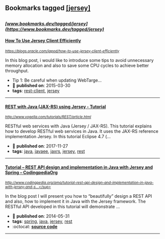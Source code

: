 ## Bookmarks tagged [[jersey]](https://www.bookmarks.dev?q=[jersey])

_<sup><sup>[www.bookmarks.dev/tagged/jersey](https://www.bookmarks.dev/tagged/jersey)</sup></sup>_
---
#### [How To Use Jersey Client Efficiently](https://blogs.oracle.com/japod/how-to-use-jersey-client-efficiently)
_<sup>https://blogs.oracle.com/japod/how-to-use-jersey-client-efficiently</sup>_

In this blog post, i would like to introduce some tips to avoid unnecessary memory allocation and also to save some CPU cycles to achieve better throughput.

* Tip 1: Be careful when updating WebTarge...
* :calendar: **published on**: 2015-03-30
* **tags**: [rest-client](../tagged/rest-client.md), [jersey](../tagged/jersey.md)
---
#### [REST with Java (JAX-RS) using Jersey - Tutorial](http://www.vogella.com/tutorials/REST/article.html)
_<sup>http://www.vogella.com/tutorials/REST/article.html</sup>_

RESTful web services with Java (Jersey / JAX-RS). This tutorial explains how to develop RESTful web services in Java. It uses the JAX-RS reference implementation Jersey. In this tutorial Eclipse 4.7 (...
* :calendar: **published on**: 2017-11-27
* **tags**: [java](../tagged/java.md), [javaee](../tagged/javaee.md), [jaxrs](../tagged/jaxrs.md), [jersey](../tagged/jersey.md), [rest](../tagged/rest.md)
---
#### [Tutorial – REST API design and implementation in Java with Jersey and Spring – CodingpediaOrg](http://www.codingpedia.org/ama/tutorial-rest-api-design-and-implementation-in-java-with-jersey-and-spring/)
_<sup>http://www.codingpedia.org/ama/tutorial-rest-api-design-and-implementation-in-java-with-jersey-and-s...</sup>_

In the blog post I will present you how to “beautifully” design a REST API and also, how to implement it in Java with the Jersey framework. The RESTful API developed in this tutorial will demonstrate ...
* :calendar: **published on**: 2014-05-31
* **tags**: [spring](../tagged/spring.md), [java](../tagged/java.md), [jersey](../tagged/jersey.md), [rest](../tagged/rest.md)
* :octocat: **[source code](https://github.com/Codingpedia/demo-rest-jersey-spring)**
---
